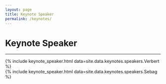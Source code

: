 ```yaml
---
layout: page
title: Keynote Speaker
permalink: /keynotes/
---
```

# Keynote Speaker
---
<div class="container">
{% include keynote_speaker.html data=site.data.keynotes.speakers.Verbert %}
<br>
{% include keynote_speaker.html data=site.data.keynotes.speakers.Sebag %}
</div>